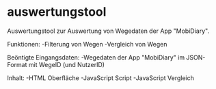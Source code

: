 # auswertungstool

Auswertungstool zur Auswertung von Wegedaten der App "MobiDiary".

Funktionen:
-Filterung von Wegen
-Vergleich von Wegen

Beöntigte Eingangsdaten:
-Wegedaten der App "MobiDiary" im JSON-Format mit WegeID (und NutzerID)

Inhalt:
-HTML Oberfläche
-JavaScript Script 
-JavaScript Vergleich

